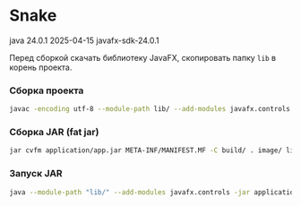 # Snake

java 24.0.1 2025-04-15
javafx-sdk-24.0.1

Перед сборкой скачать библиотеку JavaFX, скопировать папку `lib` в корень проекта.

### Сборка проекта

```bash
javac -encoding utf-8 --module-path lib/ --add-modules javafx.controls -d build/ src/main/java/com/geos/snake/*.java
```

### Сборка JAR (fat jar)

```bash
jar cvfm application/app.jar META-INF/MANIFEST.MF -C build/ . image/ lib/
```

###  Запуск JAR

```bash
java --module-path "lib/" --add-modules javafx.controls -jar application/app.jar
```

